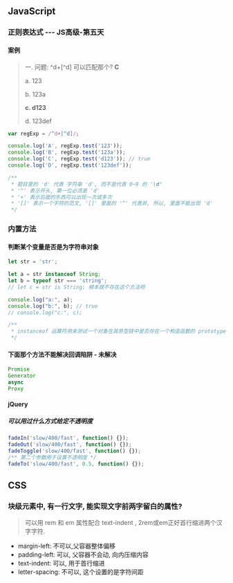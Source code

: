 ## JavaScript

### 正则表达式 --- JS高级-第五天

#### 案例

> 一. 问题: ^d+\[^d\] 可以匹配那个?   **C**
>
> a. 123
>
> b. 123a
>
> **c. d123**
>
> d. 123def

```javascript
var regExp = /^d+[^d]/;

console.log('A', regExp.test('123'));
console.log('B', regExp.test('123a'));
console.log('C', regExp.test('d123')); // true
console.log('D', regExp.test('123def'));

/**
 * 题目里的 'd' 代表 字符串 'd', 而不是代表 0~9 的 '\d'
 * '^' 表示开头, 第一位必须是 'd'
 * '+' 表示后面的东西可以出现一次或多次
 * '[]' 表示一个字符的范文, '[]' 里面的 '^' 代表非, 所以, 里面不能出现 'd'
 */
```

### 内置方法

#### 判断某个变量是否是为字符串对象

```javascript
let str = 'str';

let a = str instanceof String;
let b = typeof str === 'string';
// let c = str is String; 根本就不存在这个方法吧

console.log("a:", a);
console.log("b:", b); // true
// console.log("c:", c);

/**
 * instanceof 运算符用来测试一个对象在其原型链中是否存在一个构造函数的 prototype 属性.
 */
```

#### 下面那个方法不能解决回调陷阱 - 未解决

```javascript
Promise
Generator
async
Proxy
```

#### jQuery

##### 可以用过什么方式给定不透明度

```javascript
fadeIn('slow/400/fast', function() {});
fadeOut('slow/400/fast', function() {});
fadeToggle('slow/400/fast', function() {});
/** 第二个参数用于设置不透明度 */
fadeTo('slow/400/fast', 0.5, function() {});
```

## CSS

### 块级元素中, 有一行文字, 能实现文字前两字留白的属性?

> 可以用 rem 和 em 属性配合 text-indent , 2rem或em正好首行缩进两个汉字字符.

- margin-left: 不可以,父容器整体偏移
- padding-left: 可以, 父容器不会动, 向内压缩内容
- text-indent: 可以, 用于首行缩进
- letter-spacing: 不可以, 这个设置的是字符间距

